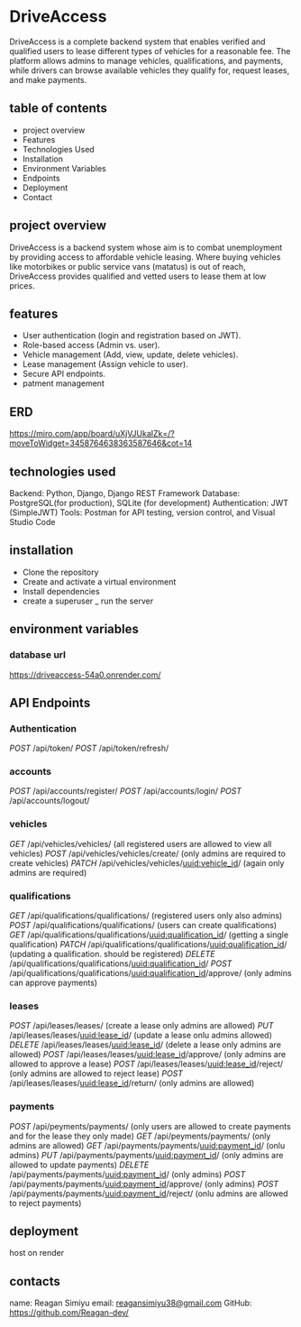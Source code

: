 # DriveAccess
DriveAccess is a complete backend system that enables verified and qualified users to lease different types of vehicles for a reasonable fee.  The platform allows admins to manage vehicles, qualifications, and payments, while drivers can browse available vehicles they qualify for, request leases, and make payments.

## table of contents
- project overview
- Features
- Technologies Used
- Installation
- Environment Variables
- Endpoints
- Deployment
- Contact

## project overview

DriveAccess is a backend system whose aim is to combat unemployment by providing access to affordable vehicle leasing.
Where buying vehicles like motorbikes or public service vans (matatus) is out of reach, DriveAccess provides qualified and vetted users to lease them at low prices.

## features
- User authentication (login and registration based on JWT).
- Role-based access (Admin vs. user).
- Vehicle management (Add, view, update, delete vehicles).
- Lease management (Assign vehicle to user).
- Secure API endpoints.
- patment management

## ERD
https://miro.com/app/board/uXjVJUkaIZk=/?moveToWidget=3458764638363587646&cot=14

## technologies used
Backend: Python, Django, Django REST Framework
Database: PostgreSQL(for production), SQLite (for development)
Authentication: JWT (SimpleJWT)
Tools: Postman for API testing, version control, and Visual Studio Code

## installation
- Clone the repository
- Create and activate a virtual environment
- Install dependencies
- create a superuser
_ run the server

## environment variables

### database url
https://driveaccess-54a0.onrender.com/

## API Endpoints

### Authentication
*POST* /api/token/
*POST* /api/token/refresh/

### accounts
*POST* /api/accounts/register/
*POST* /api/accounts/login/
*POST* /api/accounts/logout/

### vehicles
*GET* /api/vehicles/vehicles/  (all registered users are allowed to view all vehicles)
*POST* /api/vehicles/vehicles/create/  (only admins are required to create vehicles)
*PATCH* /api/vehicles/vehicles/<uuid:vehicle_id>/ (again only admins are required)

### qualifications
*GET* /api/qualifications/qualifications/  (registered users only also admins)
*POST* /api/qualifications/qualifications/ (users can create qualifications)
*GET* /api/qualifications/qualifications/<uuid:qualification_id>/  (getting a single qualification)
*PATCH* /api/qualifications/qualifications/<uuid:qualification_id>/ (updating a qualification. should be registered)
*DELETE* /api/qualifications/qualifications/<uuid:qualification_id>/
*POST* /api/qualifications/qualifications/<uuid:qualification_id>/approve/  (only admins can approve payments)

### leases
*POST* /api/leases/leases/ (create a lease only admins are allowed)
*PUT* /api/leases/leases/<uuid:lease_id>/  (update a lease onlu admins allowed)
*DELETE* /api/leases/leases/<uuid:lease_id>/ (delete a lease only admins are allowed)
*POST* /api/leases/leases/<uuid:lease_id>/approve/  (only admins are allowed to approve a lease)
*POST* /api/leases/leases/<uuid:lease_id>/reject/  (only admins are allowed to reject lease)
*POST* /api/leases/leases/<uuid:lease_id>/return/  (only admins are allowed)

### payments
*POST* /api/peyments/payments/  (only users are allowed to create payments and for the lease they only made)
*GET* /api/peyments/payments/  (only admins are allowed)
*GET* /api/payments/payments/<uuid:payment_id>/  (onlu admins)
*PUT* /api/payments/payments/<uuid:payment_id>/  (only admins are allowed to update payments)
*DELETE* /api/payments/payments/<uuid:payment_id>/  (only admins)
*POST*  /api/payments/payments/<uuid:payment_id>/approve/  (only admins)
*POST*  /api/payments/payments/<uuid:payment_id>/reject/  (onlu admins are allowed to reject payments)

## deployment
host on render

## contacts
name: Reagan Simiyu
email: reagansimiyu38@gmail.com
GitHub: https://github.com/Reagan-dev/

